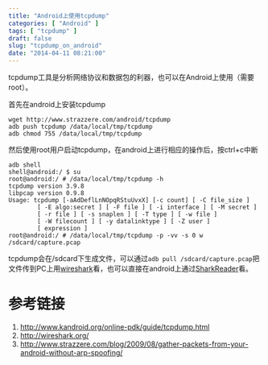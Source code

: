 ```yaml
---
title: "Android上使用tcpdump"
categories: [ "Android" ]
tags: [ "tcpdump" ]
draft: false
slug: "tcpdump_on_android"
date: "2014-04-11 08:21:00"
---
```


tcpdump工具是分析网络协议和数据包的利器，也可以在Android上使用（需要root）。

首先在android上安装tcpdump


<!--more-->


```
wget http://www.strazzere.com/android/tcpdump
adb push tcpdump /data/local/tmp/tcpdump
adb chmod 755 /data/local/tmp/tcpdump
```

然后使用root用户启动tcpdump，在android上进行相应的操作后，按ctrl+c中断

```
adb shell
shell@android:/ $ su
root@android:/ # /data/local/tmp/tcpdump -h                                    
tcpdump version 3.9.8
libpcap version 0.9.8
Usage: tcpdump [-aAdDeflLnNOpqRStuUvxX] [-c count] [ -C file_size ]
		[ -E algo:secret ] [ -F file ] [ -i interface ] [ -M secret ]
		[ -r file ] [ -s snaplen ] [ -T type ] [ -w file ]
		[ -W filecount ] [ -y datalinktype ] [ -Z user ]
		[ expression ]
root@android:/ # /data/local/tmp/tcpdump -p -vv -s 0 w /sdcard/capture.pcap
```
tcpdump会在/sdcard下生成文件，可以通过`adb pull /sdcard/capture.pcap`把文件传到PC上用[wireshark](http://wireshark.org/)看，也可以直接在android上通过[SharkReader](https://play.google.com/store/apps/details?id=lv.n3o.sharkreader)看。


# 参考链接
1. http://www.kandroid.org/online-pdk/guide/tcpdump.html
2. http://wireshark.org/
3. http://www.strazzere.com/blog/2009/08/gather-packets-from-your-android-without-arp-spoofing/